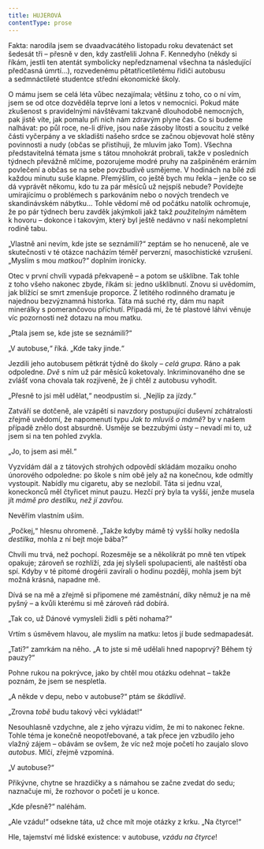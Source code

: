 ```yaml
---
title: HUJEROVÁ
contentType: prose
---
```


  

Fakta: narodila jsem se dvaadvacátého listopadu roku devatenáct set šedesát tři – přesně v den, kdy zastřelili Johna F. Kennedyho (někdy si říkám, jestli ten atentát symbolicky nepředznamenal všechna ta následující předčasná úmrtí…), rozvedenému pětatřicetiletému řidiči autobusu a sedmnáctileté studentce střední ekonomické školy.

O mámu jsem se celá léta vůbec nezajímala; většinu z toho, co o ní vím, jsem se od otce dozvěděla teprve loni a letos v nemocnici. Pokud máte zkušenost s pravidelnými návštěvami takzvaně dlouhodobě nemocných, pak jistě víte, jak pomalu při nich nám zdravým plyne čas. Co si budeme nalhávat: po půl roce, ne-li dříve, jsou naše zásoby lítosti a soucitu z velké části vyčerpány a ve skladišti našeho srdce se začnou objevovat holé stěny povinnosti a nudy (občas se přistihuji, že mluvím jako Tom). Všechna představitelná témata jsme s tátou mnohokrát probrali, takže v posledních týdnech převážně mlčíme, pozorujeme modré pruhy na zašpiněném erárním povlečení a občas se na sebe povzbudivě usmějeme. V hodinách na bílé zdi každou minutu suše klapne. Přemýšlím, co ještě bych mu řekla – jenže co se dá vyprávět někomu, kdo tu za pár měsíců už nejspíš nebude? Povídejte umírajícímu o problémech s parkováním nebo o nových trendech ve skandinávském nábytku… Tohle vědomí mě od počátku natolik ochromuje, že po pár týdnech beru zavděk jakýmkoli jakž takž _použitelným_ námětem k hovoru – dokonce i takovým, který byl ještě nedávno v naší nekompletní rodině tabu.

„Vlastně ani nevím, kde jste se seznámili?“ zeptám se ho nenuceně, ale ve skutečnosti v té otázce nacházím téměř perverzní, masochistické vzrušení. „Myslím s mou _matkou_?“ doplním ironicky.

Otec v první chvíli vypadá překvapeně – a potom se ušklíbne. Tak tohle z toho všeho nakonec zbyde, říkám si: jedno ušklíbnutí. Znovu si uvědomím, jak blížící se smrt zmenšuje proporce. Z letitého rodinného dramatu je najednou bezvýznamná historka. Táta má suché rty, dám mu napít minerálky s pomerančovou příchutí. Připadá mi, že té plastové láhvi věnuje víc pozornosti než dotazu na mou matku.

„Ptala jsem se, kde jste se seznámili?“

„V autobuse,“ říká. „Kde taky jinde.“

Jezdili jeho autobusem pětkrát týdně do školy – _celá grupa_. Ráno a pak odpoledne. _Dvě_ s ním už pár měsíců koketovaly. Inkriminovaného dne se zvlášť vona chovala tak rozjíveně, že ji chtěl z autobusu vyhodit.

„Přesně to jsi měl udělat,“ neodpustím si. „Nejlíp za jízdy.“

Zatváří se dotčeně, ale vzápětí si navzdory postupující duševní zchátralosti zřejmě uvědomí, že napomenutí typu _Jak to mluvíš o mámě_? by v našem případě znělo dost absurdně. Usměje se bezzubými ústy – nevadí mi to, už jsem si na ten pohled zvykla.

„Jo, to jsem asi měl.“

Vyzvídám dál a z tátových strohých odpovědí skládám mozaiku onoho únorového odpoledne: po škole s ním obě jely až na konečnou, kde odmítly vystoupit. Nabídly mu cigaretu, aby se nezlobil. Táta si jednu vzal, koneckonců měl čtyřicet minut pauzu. Hezčí prý byla ta vyšší, jenže musela jít _mámě pro destilku, než jí zavřou._

Nevěřím vlastním uším.

„Počkej,“ hlesnu ohromeně. „Takže kdyby mámě tý vyšší holky nedošla _destilka_, mohla z ní bejt moje bába?“

Chvíli mu trvá, než pochopí. Rozesměje se a několikrát po mně ten vtípek opakuje; zároveň se rozhlíží, zda jej slyšeli spolupacienti, ale naštěstí oba spí. Kdyby v té pitomé drogérii zavírali o hodinu později, mohla jsem být možná krásná, napadne mě.

Dívá se na mě a zřejmě si připomene mé zaměstnání, díky němuž je na mě pyšný – a kvůli kterému si mě zároveň rád dobírá.

„Tak co, už Dánové vymysleli židli s pěti nohama?“

Vrtím s úsměvem hlavou, ale myslím na matku: letos jí bude sedmapadesát.

„Tati?“ zamrkám na něho. „A to jste si mě udělali hned napoprvý? Během tý pauzy?“

Pohne rukou na pokrývce, jako by chtěl mou otázku odehnat – takže poznám, že jsem se nespletla.

„A někde v depu, nebo v autobuse?“ ptám se _škádlivě_.

„Zrovna _tobě_ budu takový věci vykládat!“

Nesouhlasně vzdychne, ale z jeho výrazu vidím, že mi to nakonec řekne. Tohle téma je konečně neopotřebované, a tak přece jen vzbudilo jeho vlažný zájem – obávám se ovšem, že víc než moje početí ho zaujalo slovo _autobus_. Mlčí, zřejmě vzpomíná.

„V autobuse?“

Přikývne, chytne se hrazdičky a s námahou se začne zvedat do sedu; naznačuje mi, že rozhovor o početí je u konce.

„Kde přesně?“ naléhám.

„Ale vzádu!“ odsekne táta, už chce mít moje otázky z krku. „Na čtyrce!“

Hle, tajemství mé lidské existence: v autobuse, _vzádu na čtyrce_!
